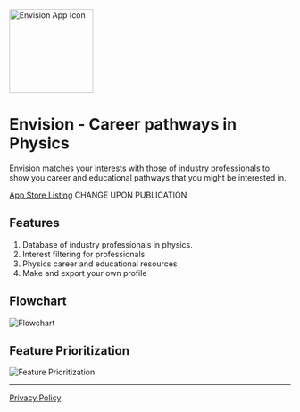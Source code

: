 <img width="150" alt="Envision App Icon" src="https://user-images.githubusercontent.com/59615799/169546720-b23f31ed-5a68-4cf6-a00f-68bb2f3e49ea.png">

# Envision - Career pathways in Physics

Envision matches your interests with those of industry professionals to show you career and educational pathways that you might be interested in.

[App Store Listing](https://apps.apple.com/us/app/lure-cast/id1554271881) CHANGE UPON PUBLICATION

## Features

1. Database of industry professionals in physics.
2. Interest filtering for professionals
3. Physics career and educational resources
4. Make and export your own profile

## Flowchart
![Flowchart](https://user-images.githubusercontent.com/59615799/169549052-c8250ad8-5a25-49eb-91bc-db3fcc460944.png)

## Feature Prioritization
![Feature Prioritization](https://user-images.githubusercontent.com/59615799/169589891-3c125d23-8f71-4c51-bbf9-e9ce87879831.png)

--------------------------

[Privacy Policy](https://www.termsfeed.com/live/8deec0be-08b9-4ae8-a703-4eed5c7b5def)

